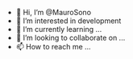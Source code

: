 - 👋 Hi, I’m @MauroSono
- 👀 I’m interested in development
- 🌱 I’m currently learning ...
- 💞️ I’m looking to collaborate on ...
- 📫 How to reach me ...

<!---
MauroSono/MauroSono is a ✨ special ✨ repository because its `README.md` (this file) appears on your GitHub profile.
You can click the Preview link to take a look at your changes.
--->
